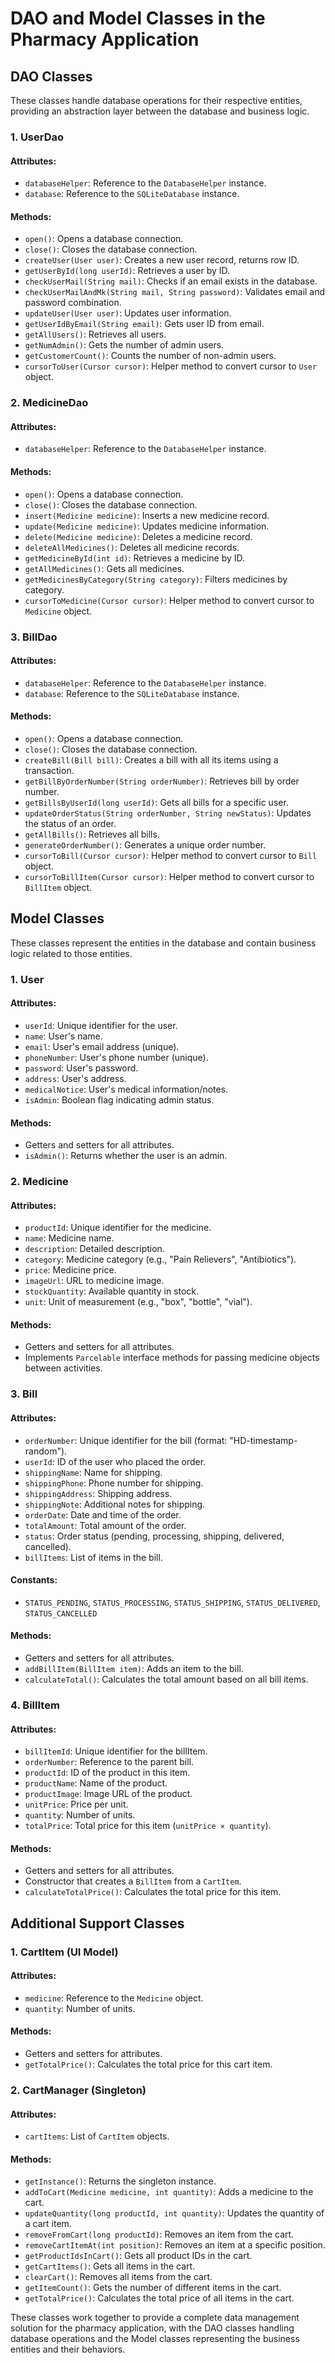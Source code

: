 # DAO and Model Classes in the Pharmacy Application

## DAO Classes
These classes handle database operations for their respective entities, providing an abstraction layer between the database and business logic.

### 1. UserDao
#### Attributes:
- `databaseHelper`: Reference to the `DatabaseHelper` instance.
- `database`: Reference to the `SQLiteDatabase` instance.

#### Methods:
- `open()`: Opens a database connection.
- `close()`: Closes the database connection.
- `createUser(User user)`: Creates a new user record, returns row ID.
- `getUserById(long userId)`: Retrieves a user by ID.
- `checkUserMail(String mail)`: Checks if an email exists in the database.
- `checkUserMailAndMk(String mail, String password)`: Validates email and password combination.
- `updateUser(User user)`: Updates user information.
- `getUserIdByEmail(String email)`: Gets user ID from email.
- `getAllUsers()`: Retrieves all users.
- `getNumAdmin()`: Gets the number of admin users.
- `getCustomerCount()`: Counts the number of non-admin users.
- `cursorToUser(Cursor cursor)`: Helper method to convert cursor to `User` object.

### 2. MedicineDao
#### Attributes:
- `databaseHelper`: Reference to the `DatabaseHelper` instance.

#### Methods:
- `open()`: Opens a database connection.
- `close()`: Closes the database connection.
- `insert(Medicine medicine)`: Inserts a new medicine record.
- `update(Medicine medicine)`: Updates medicine information.
- `delete(Medicine medicine)`: Deletes a medicine record.
- `deleteAllMedicines()`: Deletes all medicine records.
- `getMedicineById(int id)`: Retrieves a medicine by ID.
- `getAllMedicines()`: Gets all medicines.
- `getMedicinesByCategory(String category)`: Filters medicines by category.
- `cursorToMedicine(Cursor cursor)`: Helper method to convert cursor to `Medicine` object.

### 3. BillDao
#### Attributes:
- `databaseHelper`: Reference to the `DatabaseHelper` instance.
- `database`: Reference to the `SQLiteDatabase` instance.

#### Methods:
- `open()`: Opens a database connection.
- `close()`: Closes the database connection.
- `createBill(Bill bill)`: Creates a bill with all its items using a transaction.
- `getBillByOrderNumber(String orderNumber)`: Retrieves bill by order number.
- `getBillsByUserId(long userId)`: Gets all bills for a specific user.
- `updateOrderStatus(String orderNumber, String newStatus)`: Updates the status of an order.
- `getAllBills()`: Retrieves all bills.
- `generateOrderNumber()`: Generates a unique order number.
- `cursorToBill(Cursor cursor)`: Helper method to convert cursor to `Bill` object.
- `cursorToBillItem(Cursor cursor)`: Helper method to convert cursor to `BillItem` object.

## Model Classes
These classes represent the entities in the database and contain business logic related to those entities.

### 1. User
#### Attributes:
- `userId`: Unique identifier for the user.
- `name`: User's name.
- `email`: User's email address (unique).
- `phoneNumber`: User's phone number (unique).
- `password`: User's password.
- `address`: User's address.
- `medicalNotice`: User's medical information/notes.
- `isAdmin`: Boolean flag indicating admin status.

#### Methods:
- Getters and setters for all attributes.
- `isAdmin()`: Returns whether the user is an admin.

### 2. Medicine
#### Attributes:
- `productId`: Unique identifier for the medicine.
- `name`: Medicine name.
- `description`: Detailed description.
- `category`: Medicine category (e.g., "Pain Relievers", "Antibiotics").
- `price`: Medicine price.
- `imageUrl`: URL to medicine image.
- `stockQuantity`: Available quantity in stock.
- `unit`: Unit of measurement (e.g., "box", "bottle", "vial").

#### Methods:
- Getters and setters for all attributes.
- Implements `Parcelable` interface methods for passing medicine objects between activities.

### 3. Bill
#### Attributes:
- `orderNumber`: Unique identifier for the bill (format: "HD-timestamp-random").
- `userId`: ID of the user who placed the order.
- `shippingName`: Name for shipping.
- `shippingPhone`: Phone number for shipping.
- `shippingAddress`: Shipping address.
- `shippingNote`: Additional notes for shipping.
- `orderDate`: Date and time of the order.
- `totalAmount`: Total amount of the order.
- `status`: Order status (pending, processing, shipping, delivered, cancelled).
- `billItems`: List of items in the bill.

#### Constants:
- `STATUS_PENDING`, `STATUS_PROCESSING`, `STATUS_SHIPPING`, `STATUS_DELIVERED`, `STATUS_CANCELLED`

#### Methods:
- Getters and setters for all attributes.
- `addBillItem(BillItem item)`: Adds an item to the bill.
- `calculateTotal()`: Calculates the total amount based on all bill items.

### 4. BillItem
#### Attributes:
- `billItemId`: Unique identifier for the billItem.
- `orderNumber`: Reference to the parent bill.
- `productId`: ID of the product in this item.
- `productName`: Name of the product.
- `productImage`: Image URL of the product.
- `unitPrice`: Price per unit.
- `quantity`: Number of units.
- `totalPrice`: Total price for this item (`unitPrice × quantity`).

#### Methods:
- Getters and setters for all attributes.
- Constructor that creates a `BillItem` from a `CartItem`.
- `calculateTotalPrice()`: Calculates the total price for this item.

## Additional Support Classes
### 1. CartItem (UI Model)
#### Attributes:
- `medicine`: Reference to the `Medicine` object.
- `quantity`: Number of units.

#### Methods:
- Getters and setters for attributes.
- `getTotalPrice()`: Calculates the total price for this cart item.

### 2. CartManager (Singleton)
#### Attributes:
- `cartItems`: List of `CartItem` objects.

#### Methods:
- `getInstance()`: Returns the singleton instance.
- `addToCart(Medicine medicine, int quantity)`: Adds a medicine to the cart.
- `updateQuantity(long productId, int quantity)`: Updates the quantity of a cart item.
- `removeFromCart(long productId)`: Removes an item from the cart.
- `removeCartItemAt(int position)`: Removes an item at a specific position.
- `getProductIdsInCart()`: Gets all product IDs in the cart.
- `getCartItems()`: Gets all items in the cart.
- `clearCart()`: Removes all items from the cart.
- `getItemCount()`: Gets the number of different items in the cart.
- `getTotalPrice()`: Calculates the total price of all items in the cart.

These classes work together to provide a complete data management solution for the pharmacy application, with the DAO classes handling database operations and the Model classes representing the business entities and their behaviors.

